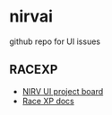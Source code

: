 # nirvai

github repo for UI issues

## RACEXP

- [NIRV UI project board](https://github.com/orgs/nirv-ai/projects/6/views/1?filterQuery=repo%3A%22nirv-ai%2Fbff%22)
- [Race XP docs](https://github.com/noahehall/theBookOfNoah/blob/master/0current/architectural%20thinking/0racexp.md)
